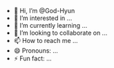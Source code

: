 - 👋 Hi, I’m @God-Hyun
- 👀 I’m interested in ...
- 🌱 I’m currently learning ...
- 💞️ I’m looking to collaborate on ...
- 📫 How to reach me ...
- 😄 Pronouns: ...
- ⚡ Fun fact: ...

<!---
God-Hyun/God-Hyun is a ✨ special ✨ repository because its `README.md` (this file) appears on your GitHub profile.
You can click the Preview link to take a look at your changes.
--->

